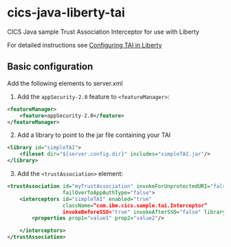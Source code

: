 # cics-java-liberty-tai
CICS Java sample Trust Association Interceptor for use with Liberty

For detailed instructions see [Configuring TAI in Liberty](https://www.ibm.com/support/knowledgecenter/SSEQTP_8.5.5/com.ibm.websphere.wlp.doc/ae/twlp_sec_tai.html)

## Basic configuration

Add the following elements to server.xml

1. Add the `appSecurity-2.0` feature to `<featureManager>`:

```xml
<featureManager> 
    <feature>appSecurity-2.0</feature> 
</featureManager>
```

2. Add a library to point to the jar file containing your TAI

```xml
<library id="simpleTAI"> 
    <fileset dir="${server.config.dir}" includes="simpleTAI.jar"/> 
</library>
```

3. Add the `<trustAssociation>` element:

```xml
<trustAssociation id="myTrustAssociation" invokeForUnprotectedURI="false" 
                  failOverToAppAuthType="false">
    <interceptors id="simpleTAI" enabled="true"  
                  className=“com.ibm.cics.sample.tai.Interceptor” 
                  invokeBeforeSSO="true" invokeAfterSSO="false" libraryRef="simpleTAI"> 
        <properties prop1="value1" prop2="value2"/>

    </interceptors> 
</trustAssociation> 
```